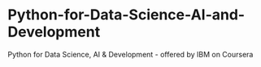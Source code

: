 # Python-for-Data-Science-AI-and-Development
Python for Data Science, AI &amp; Development - offered by IBM on Coursera
